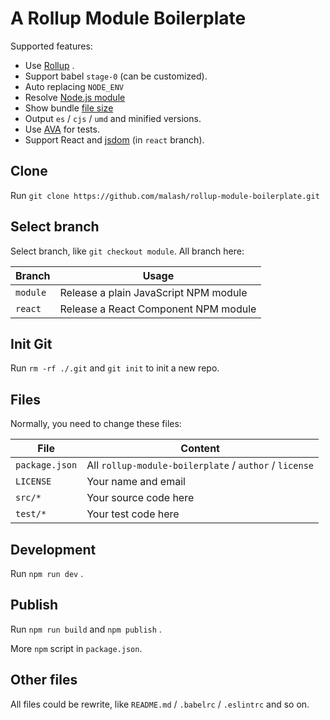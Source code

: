 # A Rollup Module Boilerplate

Supported features:

* Use [Rollup](https://github.com/rollup/rollup) .
* Support babel `stage-0` (can be customized).
* Auto replacing `NODE_ENV`
* Resolve [Node.js module](https://github.com/rollup/rollup-plugin-commonjs)
* Show bundle [file size](https://github.com/ritz078/rollup-plugin-filesize)
* Output `es` / `cjs` / `umd` and minified versions.
* Use [AVA](https://github.com/avajs/ava) for tests.
* Support React and [jsdom](https://github.com/jsdom/jsdom) (in `react` branch).

## Clone

Run `git clone https://github.com/malash/rollup-module-boilerplate.git`

## Select branch

Select branch, like `git checkout module`. All branch here:

| Branch | Usage |
| - | - |
| `module` | Release a plain JavaScript NPM module |
| `react` | Release a React Component NPM module |

## Init Git

Run `rm -rf ./.git` and `git init` to init a new repo.

## Files

Normally, you need to change these files:

| File | Content |
| - | - |
| `package.json` | All `rollup-module-boilerplate` / `author` / `license` |
| `LICENSE` | Your name and email |
| `src/*` | Your source code here |
| `test/*` | Your test code here |

## Development

Run `npm run dev` .

## Publish

Run `npm run build` and `npm publish` .

More `npm` script in `package.json`.

## Other files

All files could be rewrite, like `README.md` / `.babelrc` / `.eslintrc` and so on.
